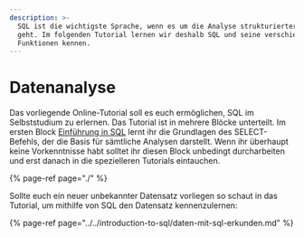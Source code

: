 ```yaml
---
description: >-
  SQL ist die wichtigste Sprache, wenn es um die Analyse strukturierter Daten
  geht. Im folgenden Tutorial lernen wir deshalb SQL und seine verschiedenen
  Funktionen kennen.
---
```


# Datenanalyse

Das vorliegende Online-Tutorial soll es euch ermöglichen, SQL im Selbststudium zu erlernen. Das Tutorial ist in mehrere Blöcke unterteilt. Im ersten Block [Einführung in SQL]() lernt ihr die Grundlagen des SELECT-Befehls, der die Basis für sämtliche Analysen darstellt. Wenn ihr überhaupt keine Vorkenntnisse habt solltet ihr diesen Block unbedingt durcharbeiten und erst danach in die spezielleren Tutorials eintauchen.

{% page-ref page="./" %}

Sollte euch ein neuer unbekannter Datensatz vorliegen so schaut in das Tutorial, um mithilfe von SQL den Datensatz kennenzulernen:

{% page-ref page="../../introduction-to-sql/daten-mit-sql-erkunden.md" %}



